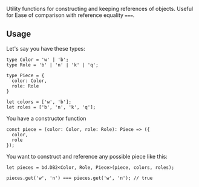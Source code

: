 

Utility functions for constructing and keeping references of objects.
Useful for Ease of comparison with reference equality `===`.

## Usage

Let's say you have these types:
```
type Color = 'w' | 'b';
type Role = 'b' | 'n' | 'k' | 'q';

type Piece = {
  color: Color,
  role: Role
}

let colors = ['w', 'b'];
let roles = ['b', 'n', 'k', 'q'];
```
You have a constructor function
```
const piece = (color: Color, role: Role): Piece => ({
  color,
  role
});
```
You want to construct and reference any possible piece like this:

```
let pieces = bd.DB2<Color, Role, Piece>(piece, colors, roles);

pieces.get('w', 'n') === pieces.get('w', 'n'); // true
```
